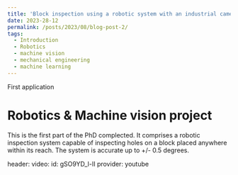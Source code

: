 ```yaml
---
title: 'Block inspection using a robotic system with an industrial camera'
date: 2023-28-12
permalink: /posts/2023/08/blog-post-2/
tags:
  - Introduction
  - Robotics
  - machine vision
  - mechanical engineering
  - machine learning
---
```


First application	

Robotics & Machine vision project
======

This is the first part of the PhD complected. It comprises a robotic inspection system capable of inspecting holes on a block placed anywhere within its reach. The system is accurate up to +/- 0.5 degrees.

header:
  video:
    id: gSO9YD_l-II
    provider: youtube




